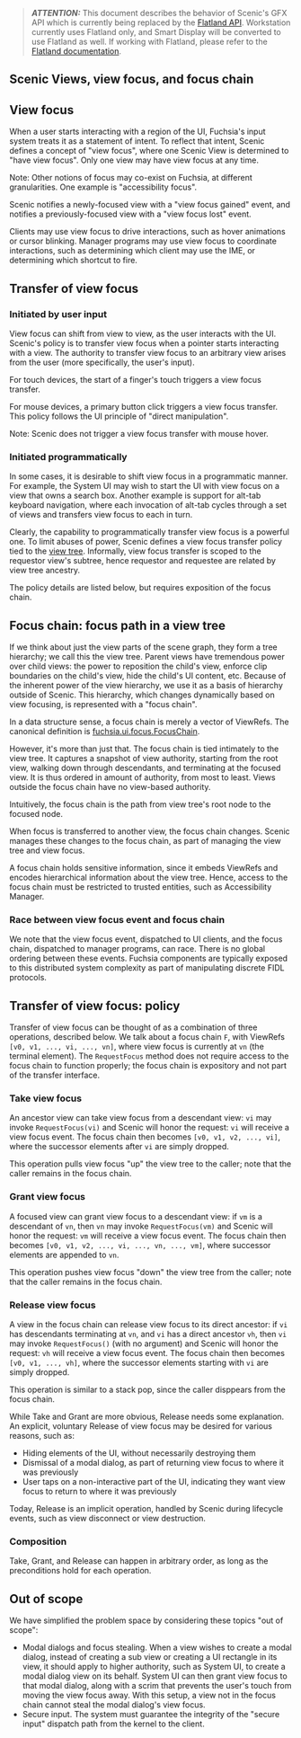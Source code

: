 > **_ATTENTION:_** This document describes the behavior of Scenic's GFX API which is currently being replaced by the [Flatland API](/concepts/ui/scenic/flatland/index.md). Workstation currently uses Flatland only, and Smart Display will be converted to use Flatland as well. If working with Flatland, please refer to the [Flatland documentation](/concepts/ui/index.md).

## Scenic Views, view focus, and focus chain

## View focus

When a user starts interacting with a region of the UI, Fuchsia's input system
treats it as a statement of intent. To reflect that intent, Scenic defines a
concept of "view focus", where one Scenic View is determined to "have view
focus". Only one view may have view focus at any time.

Note: Other notions of focus may co-exist on Fuchsia, at different
granularities. One example is "accessibility focus".

Scenic notifies a newly-focused view with a "view focus gained" event, and
notifies a previously-focused view with a "view focus lost" event.

Clients may use view focus to drive interactions, such as hover animations or
cursor blinking. Manager programs may use view focus to coordinate interactions,
such as determining which client may use the IME, or determining which shortcut
to fire.

## Transfer of view focus

### Initiated by user input

View focus can shift from view to view, as the user interacts with the UI.
Scenic's policy is to transfer view focus when a pointer starts interacting with
a view. The authority to transfer view focus to an arbitrary view arises from
the user (more specifically, the user's input).

For touch devices, the start of a finger's touch triggers a view focus transfer.

For mouse devices, a primary button click triggers a view focus transfer. This
policy follows the UI principle of "direct manipulation".

Note: Scenic does not trigger a view focus transfer with mouse hover.

### Initiated programmatically

In some cases, it is desirable to shift view focus in a programmatic manner. For
example, the System UI may wish to start the UI with view focus on a view that
owns a search box. Another example is support for alt-tab keyboard navigation,
where each invocation of alt-tab cycles through a set of views and transfers
view focus to each in turn.

Clearly, the capability to programmatically transfer view focus is a powerful
one. To limit abuses of power, Scenic defines a view focus transfer policy tied
to the [view tree](view_ref.md). Informally, view focus transfer is scoped to
the requestor view's subtree, hence requestor and requestee are related by view
tree ancestry.

The policy details are listed below, but requires exposition of the focus chain.

## Focus chain: focus path in a view tree

If we think about just the view parts of the scene graph, they form a tree
hierarchy; we call this the view tree. Parent views have tremendous power over
child views: the power to reposition the child's view, enforce clip boundaries
on the child's view, hide the child's UI content, etc. Because of the inherent
power of the view hierarchy, we use it as a basis of hierarchy outside of
Scenic. This hierarchy, which changes dynamically based on view focusing, is
represented with a "focus chain".

In a data structure sense, a focus chain is merely a vector of ViewRefs. The
canonical definition is
[fuchsia.ui.focus.FocusChain](/sdk/fidl/fuchsia.ui.focus/focus_chain.fidl).

However, it's more than just that. The focus chain is tied intimately to the
view tree. It captures a snapshot of view authority, starting from the root
view, walking down through descendants, and terminating at the focused view. It
is thus ordered in amount of authority, from most to least. Views outside the
focus chain have no view-based authority.

Intuitively, the focus chain is the path from view tree's root node to the
focused node.

When focus is transferred to another view, the focus chain changes. Scenic
manages these changes to the focus chain, as part of managing the view tree and
view focus.

A focus chain holds sensitive information, since it embeds ViewRefs and encodes
hierarchical information about the view tree. Hence, access to the focus chain
must be restricted to trusted entities, such as Accessibility Manager.

### Race between view focus event and focus chain

We note that the view focus event, dispatched to UI clients, and the focus
chain, dispatched to manager programs, can race. There is no global ordering
between these events. Fuchsia components are typically exposed to this
distributed system complexity as part of manipulating discrete FIDL protocols.

## Transfer of view focus: policy

Transfer of view focus can be thought of as a combination of three operations,
described below. We talk about a focus chain `F`, with ViewRefs `[v0, v1, ...,
vi, ..., vn]`, where view focus is currently at `vn` (the terminal element). The
`RequestFocus` method does not require access to the focus chain to function
properly; the focus chain is expository and not part of the transfer interface.

### Take view focus

An ancestor view can take view focus from a descendant view: `vi` may invoke
`RequestFocus(vi)` and Scenic will honor the request: `vi` will receive a view
focus event. The focus chain then becomes `[v0, v1, v2, ..., vi]`, where the
successor elements after `vi` are simply dropped.

This operation pulls view focus "up" the view tree to the caller; note that the
caller remains in the focus chain.

### Grant view focus

A focused view can grant view focus to a descendant view: if `vm` is a
descendant of `vn`, then `vn` may invoke `RequestFocus(vm)` and Scenic will
honor the request: `vm` will receive a view focus event. The focus chain then
becomes `[v0, v1, v2, ..., vi, ..., vn, ..., vm]`, where successor elements are
appended to `vn`.

This operation pushes view focus "down" the view tree from the caller; note that
the caller remains in the focus chain.

### Release view focus

A view in the focus chain can release view focus to its direct ancestor: if `vi`
has descendants terminating at `vn`, and `vi` has a direct ancestor `vh`, then
`vi` may invoke `RequestFocus()` (with no argument) and Scenic will honor the
request: `vh` will receive a view focus event. The focus chain then becomes
`[v0, v1, ..., vh]`, where the successor elements starting with `vi` are simply
dropped.

This operation is similar to a stack pop, since the caller disppears from the
focus chain.

While Take and Grant are more obvious, Release needs some explanation. An
explicit, voluntary Release of view focus may be desired for various reasons,
such as:

-   Hiding elements of the UI, without necessarily destroying them
-   Dismissal of a modal dialog, as part of returning view focus to where it was
    previously
-   User taps on a non-interactive part of the UI, indicating they want view
    focus to return to where it was previously

Today, Release is an implicit operation, handled by Scenic during lifecycle
events, such as view disconnect or view destruction.

### Composition

Take, Grant, and Release can happen in arbitrary order, as long as the
preconditions hold for each operation.

## Out of scope

We have simplified the problem space by considering these topics "out of scope":

-   Modal dialogs and focus stealing. When a view wishes to create a modal
    dialog, instead of creating a sub view or creating a UI rectangle in its
    view, it should apply to higher authority, such as System UI, to create a
    modal dialog view on its behalf. System UI can then grant view focus to that
    modal dialog, along with a scrim that prevents the user's touch from moving
    the view focus away. With this setup, a view not in the focus chain cannot
    steal the modal dialog's view focus.
-   Secure input. The system must guarantee the integrity of the "secure input"
    dispatch path from the kernel to the client.
